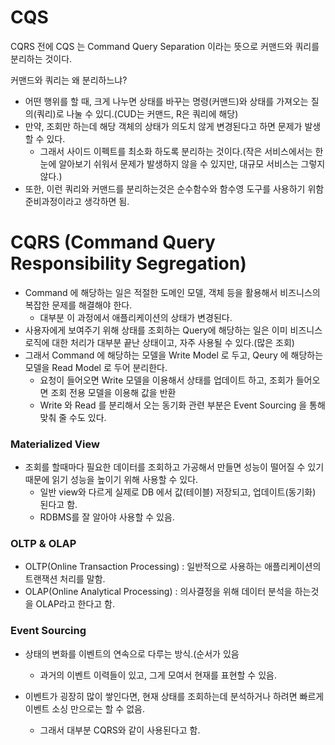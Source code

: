 # CQS
CQRS 전에 CQS 는 Command Query Separation 이라는 뜻으로 커맨드와 쿼리를 분리하는 것이다.

커맨드와 쿼리는 왜 분리하느냐?
- 어떤 행위를 할 때, 크게 나누면 상태를 바꾸는 명령(커맨드)와 상태를 가져오는 질의(쿼리)로 나눌 수 있디.(CUD는 커맨드, R은 쿼리에 해당)
- 만약, 조회만 하는데 해당 객체의 상태가 의도치 않게 변경된다고 하면 문제가 발생할 수 있다.
  - 그래서 사이드 이펙트를 최소화 하도록 분리하는 것이다.(작은 서비스에서는 한눈에 알아보기 쉬워서 문제가 발생하지 않을 수 있지만, 대규모 서비스는 그렇지 않다.)
- 또한, 이런 쿼리와 커맨드를 분리하는것은 순수함수와 함수영 도구를 사용하기 위함 준비과정이라고 생각하면 됨.

# CQRS (Command Query Responsibility Segregation)
- Command 에 해당하는 일은 적절한 도메인 모델, 객체 등을 활용해서 비즈니스의 복잡한 문제를 해결해야 한다.
  - 대부분 이 과정에서 애플리케이션의 상태가 변경된다.
- 사용자에게 보여주기 위해 상태를 조회하는 Query에 해당하는 일은 이미 비즈니스 로직에 대한 처리가 대부분 끝난 상태이고, 자주 사용될 수 있다.(많은 조회)
- 그래서 Command 에 해당하는 모델을 Write Model 로 두고, Qeury 에 해당하는 모델을 Read Model 로 두어 분리한다.  
  - 요청이 들어오면 Write 모델을 이용해서 상태를 업데이트 하고, 조회가 들어오면 조회 전용 모델을 이용해 값을 반환
  - Write 와 Read 를 분리해서 오는 동기화 관련 부분은 Event Sourcing 을 통해 맞춰 줄 수도 있다.

### Materialized View
- 조회를 할때마다 필요한 데이터를 조회하고 가공해서 만들면 성능이 떨어질 수 있기 때문에 읽기 성능을 높이기 위해 사용할 수 있다.
  - 일반 view와 다르게 실제로 DB 에서 값(테이블) 저장되고, 업데이트(동기화) 된다고 함.
  - RDBMS를 잘 알아야 사용할 수 있음.

### OLTP & OLAP
- OLTP(Online Transaction Processing) : 일반적으로 사용하는 애플리케이션의 트랜잭션 처리를 말함.
- OLAP(Online Analytical Processing) : 의사결정을 위해 데이터 분석을 하는것을 OLAP라고 한다고 함.

### Event Sourcing
- 상태의 변화를 이벤트의 연속으로 다루는 방식.(순서가 있음
  - 과거의 이벤트 이력들이 있고, 그게 모여서 현재를 표현할 수 있음.

- 이벤트가 굉장히 많이 쌓인다면, 현재 상태를 조회하는데 분석하거나 하려면 빠르게 이벤트 소싱 만으로는 할 수 없음.
  - 그래서 대부분 CQRS와 같이 사용된다고 함.


 
